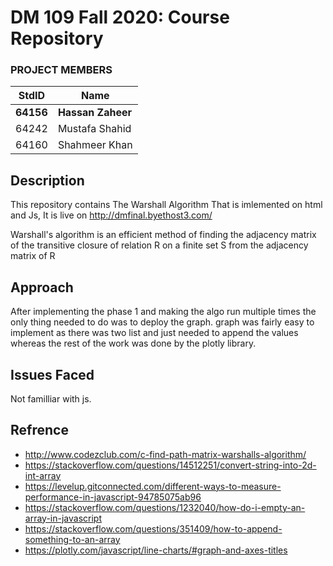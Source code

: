 # DM 109 Fall 2020: Course Repository #
### PROJECT MEMBERS ###
StdID | Name
------------ | -------------
**64156** | **Hassan Zaheer** <!--this is the group leader in bold-->
64242 | Mustafa Shahid
64160 | Shahmeer Khan
<!-- Replace name and student ids with acutally group member names and ids-->

## Description ##
This repository contains The Warshall Algorithm That is imlemented on html and Js, It is live on
http://dmfinal.byethost3.com/

Warshall's algorithm is an efficient method of finding the adjacency matrix of the transitive closure of relation R on a finite set S from the adjacency matrix of R

## Approach ##
After implementing the phase 1 and making the algo run multiple times the only thing needed to do was to deploy the graph.
graph was fairly easy to implement as there was two list and just needed to append the values whereas the rest of the work was done by the plotly library.

## Issues Faced ##
Not familliar with js.

## Refrence ##
- http://www.codezclub.com/c-find-path-matrix-warshalls-algorithm/
- https://stackoverflow.com/questions/14512251/convert-string-into-2d-int-array
- https://levelup.gitconnected.com/different-ways-to-measure-performance-in-javascript-94785075ab96
- https://stackoverflow.com/questions/1232040/how-do-i-empty-an-array-in-javascript
- https://stackoverflow.com/questions/351409/how-to-append-something-to-an-array
- https://plotly.com/javascript/line-charts/#graph-and-axes-titles
